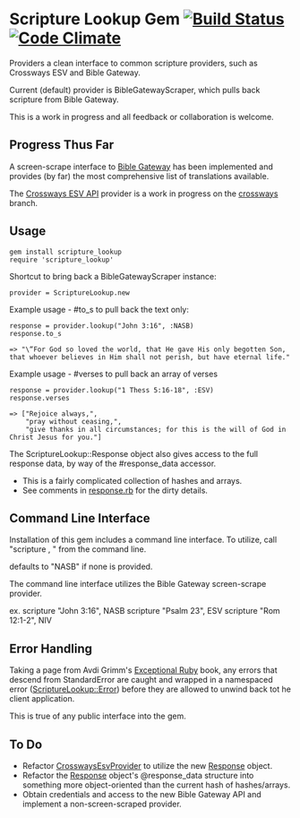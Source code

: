 Scripture Lookup Gem  [![Build Status](https://travis-ci.org/wrwright/scripture_lookup.png)](https://travis-ci.org/wrwright/scripture_lookup)  [![Code Climate](https://codeclimate.com/github/wrwright/scripture_lookup.png)](https://codeclimate.com/github/wrwright/scripture_lookup)
====================

Providers a clean interface to common scripture providers, such as Crossways ESV and Bible Gateway.

Current (default) provider is BibleGatewayScraper, which pulls back scripture from Bible Gateway.

This is a work in progress and all feedback or collaboration is welcome.

Progress Thus Far
-----------------

A screen-scrape interface to [Bible Gateway](http://biblegateway.com) has been implemented and provides (by far) the most comprehensive list of translations available.

The [Crossways ESV API](http://esvapi.org) provider is a work in progress on the [crossways](https://github.com/wrwright/scripture_lookup/tree/crossways) branch.

Usage
-----

    gem install scripture_lookup
    require 'scripture_lookup'

Shortcut to bring back a BibleGatewayScraper instance:

    provider = ScriptureLookup.new

Example usage - #to_s to pull back the text only:

    response = provider.lookup("John 3:16", :NASB)
    response.to_s
    
    => "\“For God so loved the world, that He gave His only begotten Son, that whoever believes in Him shall not perish, but have eternal life."

Example usage - #verses to pull back an array of verses

    response = provider.lookup("1 Thess 5:16-18", :ESV)
    response.verses
    
    => ["Rejoice always,",
        "pray without ceasing,",
        "give thanks in all circumstances; for this is the will of God in Christ Jesus for you."]

The ScriptureLookup::Response object also gives access to the full response data, by way of the #response_data accessor.
* This is a fairly complicated collection of hashes and arrays.
* See comments in [response.rb](lib/scripture_lookup/response.rb) for the dirty details.

Command Line Interface
----------------------

Installation of this gem includes a command line interface.  To utilize, call "scripture <reference>, <translation>" from the command line.

<translation> defaults to "NASB" if none is provided.

The command line interface utilizes the Bible Gateway screen-scrape provider.

ex.
scripture "John 3:16", NASB
scripture "Psalm 23", ESV
scripture "Rom 12:1-2", NIV

Error Handling
--------------

Taking a page from Avdi Grimm's [Exceptional Ruby](http://exceptionalruby.com/) book, any errors that descend from StandardError are caught and wrapped in a namespaced error ([ScriptureLookup::Error](https://github.com/wrwright/scripture_lookup/blob/crossways/lib/scripture_lookup/errors/error.rb)) before they are allowed to unwind back tot he client application.

This is true of any public interface into the gem.

To Do
-----
* Refactor
  [CrosswaysEsvProvider](lib/scripture_lookup/crossways_esv_provider.rb)
to utilize the new [Response](lib/scripture_lookup/response.rb) object.
* Refactor the [Response](lib/scripture_lookup/response.rb) object's @response_data structure into something more object-oriented than the
current hash of hashes/arrays.
* Obtain credentials and access to the new Bible Gateway API and implement a non-screen-scraped provider.
